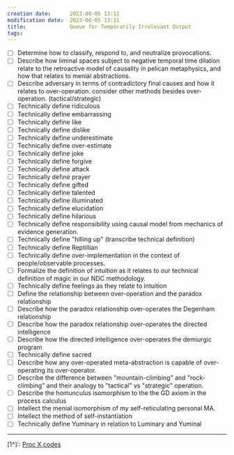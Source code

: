 ```yaml
---
creation date:		2023-08-05 13:11
modification date:	2023-08-05 13:11
title: 				Queue for Temporarily Irrelevant Output
tags:
---
```

- [ ] Determine how to classify, respond to, and neutralize provocations.
- [ ] Describe how liminal spaces subject to negative temporal time dilation relate to the retroactive model of causality in pelican metaphysics, and how that relates to menial abstractions.
- [ ] Describe adversary in terms of contradictory final causes and how it relates to over-operation. consider other methods besides over-operation. (tactical/strategic)
- [ ] Technically define ridiculous
- [ ] Technically define embarrassing
- [ ] Technically define like
- [ ] Technically define dislike
- [ ] Technically define underestimate
- [ ] Technically define over-estimate
- [ ] Technically define joke
- [ ] Technically define forgive
- [ ] Technically define attack
- [ ] Technically define prayer
- [ ] Technically define gifted
- [ ] Technically define talented
- [ ] Technically define illuminated
- [ ] Technically define elucidation
- [ ] Technically define hilarious
- [ ] Technically define responsibility using causal model from mechanics of evidence generation.
- [ ] Technically define "hilling up" (transcribe technical definition)
- [ ] Technically define Reptillian
- [ ] Technically define over-implementation in the context of people/observable processes.
- [ ] Formalize the definition of intuition as it relates to our technical definition of magic in our NDC methodology.
- [ ] Technically define feelings as they relate to intuition
- [ ] Define the relationship between over-operation and the paradox relationship
- [ ] Describe how the paradox relationship over-operates the Degenham relationship
- [ ] Describe how the paradox relationship over-operates the directed intelligence
- [ ] Describe how the directed intelligence over-operates the demiurgic program
- [ ] Technically define sacred
- [ ] Describe how any over-operated meta-abstraction is capable of over-operating its over-operator.
- [ ] Describe the difference between "mountain-climbing" and "rock-climbing" and their analogy to "tactical" vs "strategic" operation.
- [ ] Describe the homunculus isomorphism to the the GD axiom in the process calculus
- [ ] Intellect the menial isomorphism of my self-reticulating personal MA.
- [ ] Intellect the method of self-instantiation
- [ ] Technically define Yuminary in relation to Luminary and Yuminal
---
[1^]:: [Proc X codes](Proc%20X%20codes.md)